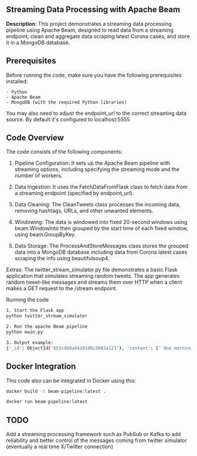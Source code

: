 ## Streaming Data Processing with Apache Beam

**Description**: This project demonstrates a streaming data processing pipeline using Apache Beam, designed to read data from a streaming endpoint, clean and aggregate data scraping latest Corona cases, and store it in a MongoDB database.

## Prerequisites

Before running the code, make sure you have the following prerequisites installed:

    - Python
    - Apache Beam
    - MongoDB (with the required Python libraries)

You may also need to adjust the endpoint_url to the correct streaming data source. By default it's configured to localhost:5555

## Code Overview

The code consists of the following components:

  1.   Pipeline Configuration: It sets up the Apache Beam pipeline with streaming options, including specifying the streaming mode and the number of workers.

  2.   Data Ingestion: It uses the FetchDataFromFlask class to fetch data from a streaming endpoint (specified by endpoint_url).

  3.   Data Cleaning: The CleanTweets class processes the incoming data, removing hashtags, URLs, and other unwanted elements.

  4.   Windowing: The data is windowed into fixed 20-second windows using beam.WindowInto then grouped by the start time of each fixed window, using beam.GroupByKey.

  5. Data Storage: The ProcessAndStoreMessages class stores the grouped data into a MongoDB database including data from Corona latest cases scraping the info using beautifulsoup4.

Extras: The twitter_stream_simulator.py file demonstrates a basic Flask application that simulates streaming random tweets. The app generates random tweet-like messages and streams them over HTTP when a client  makes a GET request to the /stream endpoint.

Running the code
```bash
1. Start the Flask app
python twitter_stream_simulator

2. Run the apache Beam pipeline
python main.py

3. Output example:
{'_id': ObjectId('653cdb0a0410106c5682a121'), 'content': [' One morning, when # Gregor Samsa woke from troubled dreams, he found himself transformed in his bed into a horrible vermin.He lay on his armour-like back,# and if he lifted his head a little he could see his brown belly, slightly domed and divided by arches into stiff sections.', ' His many# legs, pitifully thin compared with the size of the rest of him, waved about helplessly as he looked.', 'The bedding was hardly able to cover it and seemed ready to slide off any moment.'], 'timestamp': '2023-10-29 11:57:30', 'total_case_count': '697,073,712'}
```
## Docker Integration

This code also can be integrated in Docker using this:

```bash
docker build -t beam-pipeline:latest .

docker run beam-pipeline:latest
```

## TODO

Add a streaming processing framework such as PubSub or Kafka to add reliability and better control of the messages coming from twitter simulator (eventually a real time X/Twitter connection)

